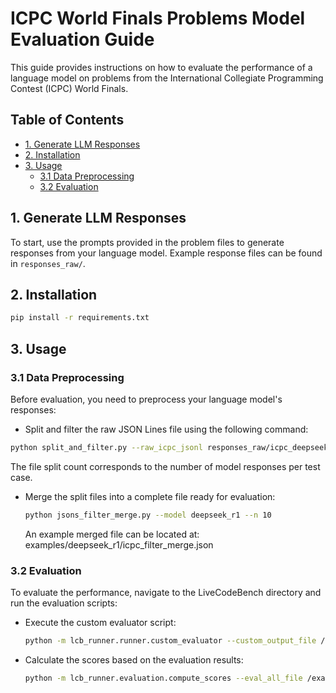 # ICPC World Finals Problems Model Evaluation Guide

This guide provides instructions on how to evaluate the performance of a language model on problems from the International Collegiate Programming Contest (ICPC) World Finals.

## Table of Contents

- [1. Generate LLM Responses](#1-generate-llm-responses)
- [2. Installation](#2-installation)
- [3. Usage](#3-usage)
  - [3.1 Data Preprocessing](#31-data-preprocessing)
  - [3.2 Evaluation](#32-evaluation)

## 1. Generate LLM Responses

To start, use the prompts provided in the problem files to generate responses from your language model. Example response files can be found in `responses_raw/`.

## 2. Installation

```bash
pip install -r requirements.txt
```

## 3. Usage

### 3.1 Data Preprocessing

Before evaluation, you need to preprocess your language model's responses:

- Split and filter the raw JSON Lines file using the following command:

```bash
python split_and_filter.py --raw_icpc_jsonl responses_raw/icpc_deepseek_r1.jsonl --split_icpc_json examples/deepseek_r1 --model deepseek_r1
```

The file split count corresponds to the number of model responses per test case.

- Merge the split files into a complete file ready for evaluation:

  ```bash
  python jsons_filter_merge.py --model deepseek_r1 --n 10
  ```

  An example merged file can be located at: examples/deepseek_r1/icpc_filter_merge.json

### 3.2 Evaluation

To evaluate the performance, navigate to the LiveCodeBench directory and run the evaluation scripts:

- Execute the custom evaluator script:

  ```bash
  python -m lcb_runner.runner.custom_evaluator --custom_output_file /examples/deepseek_r1/icpc_filter_merge.json --release_version release_v7 --timeout 60
  ```

- Calculate the scores based on the evaluation results:

  ```bash
  python -m lcb_runner.evaluation.compute_scores --eval_all_file /examples/deepseek_r1/icpc_filter_merge_codegeneration_output_eval_all.json
  ```


